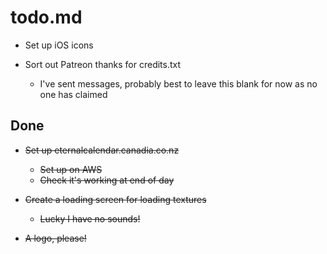 # todo.md

  + Set up iOS icons

  + Sort out Patreon thanks for credits.txt
      - I've sent messages, probably best to leave this blank for now as no one has claimed
      
## Done
  
  + ~~Set up eternalcalendar.canadia.co.nz~~
      - ~~Set up on AWS~~
      - ~~Check it's working at end of day~~
  
  + ~~Create a loading screen for loading textures~~
      - ~~Lucky I have no sounds!~~

  + ~~A logo, please!~~
  